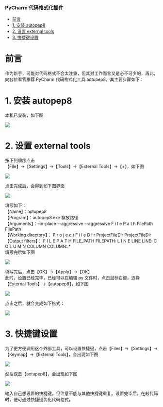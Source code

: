### PyCharm 代码格式化插件

*   [前言](#_1)
*   [1. 安装 autopep8](#1autopep8_3)
*   [2. 设置 external tools](#2external_tools_6)
*   [3. 快捷键设置](#3_24)

# 前言

作为新手，可能对代码格式不会太注重，但其对工作而言又是必不可少的，再此，向各位看官推荐 PyCharm 代码格式化工具 aotupep8，其主要步骤如下：

# 1. 安装 autopep8

本机已安装，如下图  

![](<assets/1680783205849.png>)

# 2. 设置 external tools

按下列顺序点击  
【File】→【Settings】→【Tools】→【External Tools】→【+】，如下图

![](<assets/1680783205920.png>)

  
点击完成后，会得到如下图界面  

![](<assets/1680783205961.png>)

  
填写如下：  
【Name】：aotupep8  
【Program】：autopep8.exe 存放路径  
【Arguments】：–in-place --aggressive --aggressive F i l e P a t h FilePath FilePath  
【Working directory】： P r o j e c t F i l e D i r ProjectFileDir ProjectFileDir  
【Output filters】： F I L E P A T H FILE_PATH FILEP​ATH: L I N E LINE LINE: C O L U M N COLUMN COLUMN:.*  
填写完后如下图  

![](<assets/1680783206017.png>)

  
填写完后，点击【OK】→【Apply】→【OK】  
此时，设置已经完毕，已经可以在编辑 py 文件时，点击鼠标右键，选择【External Tools】→【autopep8】，如下图  

![](<assets/1680783206100.png>)

  
点击之后，就会变成如下格式：  

![](<assets/1680783206149.png>)

# 3. 快捷键设置

为了更方便调用这个外部工具，可以设置快捷键，点击【Files】→【Settings】→【Keymap】→【External Tools】，会出现如下图

![](<assets/1680783206197.png>)

  
然后双击【aotupep8】，会出现如下图

![](<assets/1680783206236.png>)

  
输入自己想设置的快捷键，但注意不能与其他快捷键重复。设置完毕后，在敲代码时，便可通过快捷键优化代码格式。